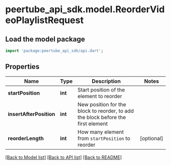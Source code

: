 # peertube_api_sdk.model.ReorderVideoPlaylistRequest

## Load the model package
```dart
import 'package:peertube_api_sdk/api.dart';
```

## Properties
Name | Type | Description | Notes
------------ | ------------- | ------------- | -------------
**startPosition** | **int** | Start position of the element to reorder | 
**insertAfterPosition** | **int** | New position for the block to reorder, to add the block before the first element | 
**reorderLength** | **int** | How many element from `startPosition` to reorder | [optional] 

[[Back to Model list]](../README.md#documentation-for-models) [[Back to API list]](../README.md#documentation-for-api-endpoints) [[Back to README]](../README.md)


